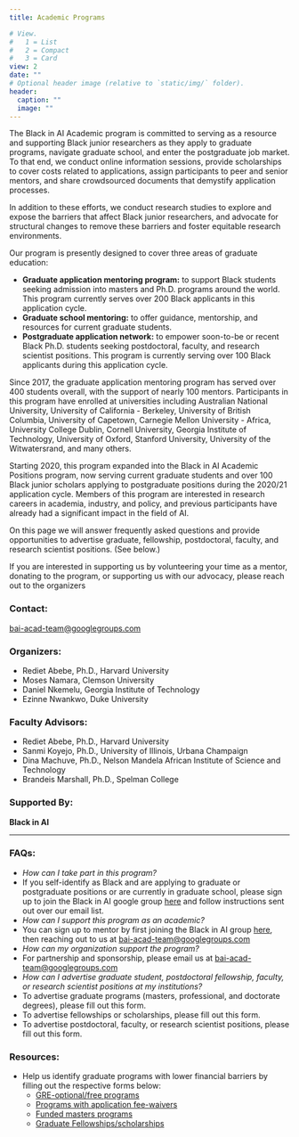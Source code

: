 ```yaml
---
title: Academic Programs

# View.
#   1 = List
#   2 = Compact
#   3 = Card
view: 2
date: ""
# Optional header image (relative to `static/img/` folder).
header:
  caption: ""
  image: ""
---
```



The Black in AI Academic program is committed to serving as a resource and supporting Black junior researchers as they apply to graduate programs, navigate graduate school, and enter the postgraduate job market. To that end, we conduct online information sessions, provide scholarships to cover costs related to applications, assign participants to peer and senior mentors, and share crowdsourced documents that demystify application processes. 

In addition to these efforts, we conduct research studies to explore and expose the barriers that affect Black junior researchers, and advocate for structural changes to remove these barriers and foster equitable research environments.

Our program is presently designed to cover three areas of graduate education:

- **Graduate application mentoring program:** to support Black students seeking admission into masters and Ph.D. programs around the world. This program currently serves over 200 Black applicants in this application cycle. 
- **Graduate school mentoring:** to offer guidance, mentorship, and resources for current graduate students. 
- **Postgraduate application network:** to empower soon-to-be or recent Black Ph.D. students seeking postdoctoral, faculty, and research scientist positions. This program is currently serving over 100 Black applicants during this application cycle.

Since 2017, the graduate application mentoring program has served over 400 students overall, with the support of nearly 100 mentors. Participants in this program have enrolled at universities including Australian National University, University of California - Berkeley, University of British Columbia, University of Capetown, Carnegie Mellon University - Africa, University College Dublin, Cornell University, Georgia Institute of Technology, University of Oxford, Stanford University, University of the Witwatersrand, and many others. 

Starting 2020, this program expanded into the Black in AI Academic Positions program, now serving current graduate students and over 100 Black junior scholars applying to postgraduate positions during the 2020/21 application cycle. Members of this program are interested in research careers in academia, industry, and policy, and previous participants have already had a significant impact in the field of AI.

On this page we will answer frequently asked questions and provide opportunities to advertise graduate, fellowship, postdoctoral, faculty, and research scientist positions. (See below.)

If you are interested in supporting us by volunteering your time as a mentor, donating to the program, or supporting us with our advocacy, please reach out to the organizers

### Contact:
bai-acad-team@googlegroups.com

### Organizers:
- Rediet Abebe, Ph.D., Harvard University 
- Moses Namara, Clemson University
- Daniel Nkemelu, Georgia Institute of Technology
- Ezinne Nwankwo, Duke University

### Faculty Advisors:
- Rediet Abebe, Ph.D., Harvard University 
- Sanmi Koyejo, Ph.D., University of Illinois, Urbana Champaign 
- Dina Machuve, Ph.D., Nelson Mandela African Institute of Science and Technology 
- Brandeis Marshall, Ph.D., Spelman College

### Supported By:
**Black in AI**

------------
### FAQs:
- *How can I take part in this program?*
 - If you self-identify as Black and are applying to graduate or postgraduate positions or are currently in graduate school, please sign up to join the Black in AI google group [here](https://goo.gl/forms/CMDkD5CuLjc0IAJi1 "here") and follow instructions sent out over our email list.
- *How can I support this program as an academic?* 
 - You can sign up to mentor by first joining the Black in AI group [here](https://goo.gl/forms/CMDkD5CuLjc0IAJi1 "here"), then reaching out to us at bai-acad-team@googlegroups.com 
- *How can my organization support the program?*
 - For partnership and sponsorship, please email us at bai-acad-team@googlegroups.com
- *How can I advertise graduate student, postdoctoral fellowship, faculty, or research scientist positions at my institutions?*
 - To advertise graduate programs (masters, professional, and doctorate degrees), please fill out this form. 
 - To advertise fellowships or scholarships, please fill out this form. 
 - To advertise postdoctoral, faculty, or research scientist positions, please fill out this form. 

### Resources:
- Help us identify graduate programs with lower financial barriers by filling out the respective forms below: 
  - [GRE-optional/free programs](https://docs.google.com/forms/d/e/1FAIpQLSdyrhg_dR5RC_R5fr5P0Pq-0C6ozYuDDBplI7SN_ODVZdIdig/viewform?usp=sf_link "GRE-optional/free programs")
  - [Programs with application fee-waivers](https://docs.google.com/forms/d/e/1FAIpQLSdyrhg_dR5RC_R5fr5P0Pq-0C6ozYuDDBplI7SN_ODVZdIdig/viewform?usp=sf_link "Programs with application fee-waivers")
  - [Funded masters programs ](https://docs.google.com/forms/d/e/1FAIpQLScujfBJHwgzG69hO66GPDUQtezszjNlttA3Z1n638n7Gdghsw/viewform?usp=sf_link "Funded masters programs ")
  - [Graduate Fellowships/scholarships](https://docs.google.com/forms/d/e/1FAIpQLSfx-u2XWl74G40tweim3q0Xrdh7iCxQSzTYE1ukS-A9DWEykg/viewform?usp=sf_link "Graduate Fellowships/scholarships")